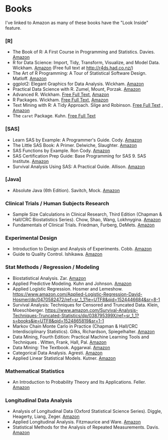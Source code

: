 # Books
I've linked to Amazon as many of these books have the "Look Inside" feature.
### [R]
* The Book of R: A First Course in Programming and Statistics. Davies. [Amazon](https://www.amazon.com/Book-First-Course-Programming-Statistics/dp/1593276516)
* R for Data Science: Import, Tidy, Transform, Visualize, and Model Data. Wickham. [Amazon](https://www.amazon.com/Data-Science-Transform-Visualize-Model/dp/1491910399) (Free full text at http://r4ds.had.co.nz/)
* The Art of R Programming: A Tour of Statistical Software Design. Matloff. [Amazon](https://www.amazon.com/Art-Programming-Statistical-Software-Design/dp/1593273843)
* ggplot2: Elegant Graphics for Data Analysis. Wickham. [Amazon](https://www.amazon.com/dp/331924275X/ref=rdr_ext_sb_ti_sims_7)
* Practical Data Science with R. Zumel, Mount, Porzak. [Amazon](https://www.amazon.com/Practical-Data-Science-Nina-Zumel/dp/1617291560/)
* Advanced R. Wickham. [Free Full Text](http://adv-r.had.co.nz/), [Amazon](https://www.amazon.com/dp/1466586966/ref=cm_sw_su_dp?tag=devtools-20)
* R Packages. Wickham. [Free Full Text](http://r-pkgs.had.co.nz/), [Amazon](https://www.amazon.com/dp/1491910593/ref=cm_sw_su_dp?tag=r-pkgs-20)
* Text Mining with R: A Tidy Approach. Silge and Robinson. [Free Full Text](https://www.tidytextmining.com/index.html) , [Amazon](https://www.amazon.com/gp/product/1491981652/ref=as_li_tl?ie=UTF8&tag=juliasilge-20&camp=1789&creative=9325&linkCode=as2&creativeASIN=1491981652&linkId=0e92d44b0aa39ab34608ffa582dbd490)
* The `caret` Package. Kuhn. [Free Full Text](https://topepo.github.io/caret/index.html) 

### [SAS]
* Learn SAS by Example: A Programmer's Guide. Cody. [Amazon](https://www.amazon.com/Learning-SAS-Example-Programmers-Guide/dp/1599941651/)
* The Little SAS Book: A Primer. Delwiche, Slaughter. [Amazon](https://www.amazon.com/Little-SAS-Book-Primer-Fifth/dp/1612903436/)
* SAS Functions by Example. Ron Cody. [Amazon](https://www.amazon.com/SAS-Functions-Example-Second-Cody/dp/1607643405)
* SAS Certification Prep Guide: Base Programming for SAS 9. SAS Institute. [Amazon](https://www.amazon.com/SAS-Certification-Prep-Guide-Programming/dp/1607649241)
* Survival Analysis Using SAS: A Practical Guide. Allison. [Amazon](https://www.amazon.com/Survival-Analysis-Using-SAS-Practical/dp/1599946408)

### [Java]
* Absolute Java (6th Edition). Savitch, Mock. [Amazon](https://www.amazon.com/Absolute-Java-6th-Walter-Savitch/dp/0134041674/)

### Clinical Trials / Human Subjects Research
* Sample Size Calculations in Clinical Research, Third Edition (Chapman & Hall/CRC Biostatistics Series). Chow, Shao, Wang, Lokhnygina. [Amazon](https://www.amazon.com/Calculations-Clinical-Research-Chapman-Biostatistics/dp/1138740985) 
* Fundamentals of Clinical Trials. Friedman, Furberg, DeMets. [Amazon](https://www.amazon.com/Fundamentals-Clinical-Trials-Lawrence-Friedman/dp/0387985867)

### Experimental Design
* Introduction to Design and Analysis of Experiments. Cobb. [Amazon](https://www.amazon.com/Introduction-Design-Analysis-Experiments-George/dp/047041216X)
* Guide to Quality Control. Ishikawa. [Amazon](https://www.amazon.com/Guide-Quality-Control-Kaoru-Ishikawa/dp/9283310365)

### Stat Methods / Regression / Modeling
* Biostatistical Analysis. Zar. [Amazon](https://www.amazon.com/Biostatistical-Analysis-5th-Jerrold-Zar/dp/0131008463)
* Applied Predictive Modeling. Kuhn and Johnson. [Amazon](https://www.amazon.com/Applied-Predictive-Modeling-Max-Kuhn/dp/1461468485)
* Applied Logistic Regression. Hosmer and Lemeshow. https://www.amazon.com/Applied-Logistic-Regression-David-Hosmer/dp/0470582472/ref=sr_1_1?ie=UTF8&qid=1524446684&sr=8-1
* Survival Analysis: Techniques for Censored and Truncated Data. Klein, Moeschberger. https://www.amazon.com/Survival-Analysis-Techniques-Truncated-Statistics/dp/038795399X/ref=sr_1_1?s=books&ie=UTF8&qid=1524865819&sr=1-1
* Markov Chain Monte Carlo in Practice (Chapman & Hall/CRC Interdisciplinary Statistics). Gilks, Richardson, Spiegelhalter. [Amazon](https://www.amazon.com/Markov-Practice-Chapman-Interdisciplinary-Statistics/dp/0412055511/)
* Data Mining, Fourth Edition: Practical Machine Learning Tools and Techniques . Witten, Frank, Hall, Pal. [Amazon](https://www.amazon.com/Data-Mining-Fourth-Techniques-Management/dp/0128042915/)
* Data Mining: The Textbook. Aggarwal. [Amazon](https://www.amazon.com/Data-Mining-Textbook-Charu-Aggarwal/dp/3319141414/)
* Categorical Data Analysis. Agresti. [Amazon](https://www.amazon.com/Categorical-Data-Analysis-Alan-Agresti/dp/0470463635)
* Applied Linear Statistical Models. Kutner. [Amazon](https://www.amazon.com/Statistical-McGraw-Hill-Operations-Decision-Sciences/dp/0072386886)

### Mathematical Statistics
* An Introduction to Probability Theory and Its Applications. Feller. [Amazon](https://www.amazon.com/Introduction-Probability-Theory-Applications-William/dp/B000VEJQG4/)

### Longitudinal Data Analysis
* Analysis of Longitudinal Data (Oxford Statistical Science Series). Diggle, Heagerty, Liang, Zeger. [Amazon](https://www.amazon.com/Analysis-Longitudinal-Oxford-Statistical-Science/dp/0199676755)
* Applied Longitudinal Analysis. Fitzmaurice and Ware. [Amazon](https://www.amazon.com/Applied-Longitudinal-Analysis-Garrett-Fitzmaurice/dp/0470380276)
* Statistical Methods for the Analysis of Repeated Measurements. Davis. [Amazon](https://www.amazon.com/Statistical-Analysis-Repeated-Measurements-Statistics/dp/0387953701)


